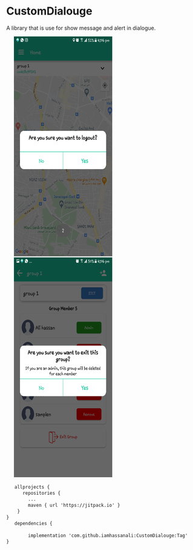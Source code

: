 # CustomDialouge
A library that is use for show message and alert in dialogue.


<img src="https://github.com/iamhassanali/CustomDialouge/blob/master/DialougeLibrary/ScreenShoot/Screenshot_20201023-160635.png"  height="580" width="260" hspace="20"><img src="https://github.com/iamhassanali/CustomDialouge/blob/master/DialougeLibrary/ScreenShoot/Screenshot_20201023-160652.png"  height="580" width="260" hspace="20" > 


       allprojects {              
	      repositories {
			...
			maven { url 'https://jitpack.io' }
		}
	}
       dependencies {
       
	        implementation 'com.github.iamhassanali:CustomDialouge:Tag'
	}
